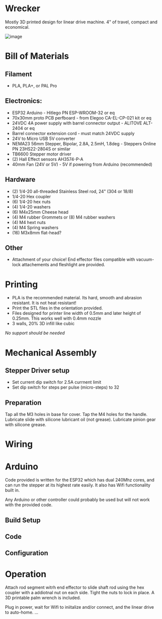 # Wrecker
Mostly 3D printed design for linear drive machine. 4" of travel, compact and economical. 

![image](https://user-images.githubusercontent.com/100043573/154815129-e6593b4b-1dd3-4aac-a349-174e5cd0a6ff.png)

# Bill of Materials

## Filament
- PLA, PLA+, or PAL Pro

## Electronics:
- ESP32 Arduino - Hitlego PN ESP-WROOM-32 or eq
- 70x30mm proto PCB perfboard - from Elegoo CA-EL-CP-021 kit or eq
- 24VDC 4A power supply with barrel connector output - ALITOVE ALT-2404 or eq
- Barrel connector extension cord - must match 24VDC supply
- 24V to Micro USB 5V converter
- NEMA23 56mm Stepper, Bipolar, 2.8A, 2.5mH, 1.8deg - Steppers Online PN 23HS22-2804S or similar
- TB6600 Stepper motor driver
- (2) Hall Effect sensors AH3574-P-A
- 40mm Fan (24V or 5V) - 5V if powering from Arduino (recommended)

## Hardware
- (2) 1/4-20 all-threaded Stainless Steel rod, 24" (304 or 18/8)
- 1/4-20 Hex coupler
- (6) 1/4-20 hex nuts
- (4) 1/4-20 washers
- (6) M4x25mm Cheese head
- (4) M4 rubber Grommets or (8) M4 rubber washers
- (4) M4 hext nuts
- (4) M4 Spring washers
- (16) M3x8mm flat-head?

## Other
- Attachment of your choice! End effector files compatible with vacuum-lock attachements and fleshlight are provided.

# Printing

- PLA is the recommended material. Its hard, smooth and abrasion resistant. It is not heat resistant!
- Print the STL files in the orientation provided.
- Files designed for printer line width of 0.5mm and later height of 0.25mm. This works well with 0.4mm nozzle
- 3 walls, 20% 3D infill like cubic

*No support should be needed*


# Mechanical Assembly

## Stepper Driver setup
- Set current dip switch for 2.5A currnent limit
- Set dip switch for steps per pulse (micro-steps) to 32

## Preparation
Tap all the M3 holes in base for cover. Tap the M4 holes for the handle.
Lubricate slide with silicone lubricant oil (not grease).
Lubricate pinion gear with silicone grease.

# Wiring

# Arduino
Code provided is written for the ESP32 which has dual 240Mhz cores, and can run the stepper at its highest rate easily. It also has Wifi functionality built in.

Any Arduino or other controller could probably be used but will not work with the provided code.

## Build Setup

## Code

## Configuration

# Operation

Attach rod segment witrh end effector to slide shaft rod using the hex coupler with a addiotnal nut on each side. Tight the nuts to lock in place. A 3D printable palm wrench is included.

Plug in power, wait for Wifi to iniitalize and/or connect, and the linear drive to auto-home. 
...
